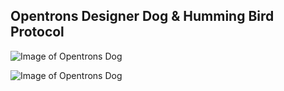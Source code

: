 ## Opentrons Designer Dog & Humming Bird Protocol

![Image of Opentrons Dog](https://ik.imagekit.io/4gn8dog2vom/dog_Az3y-0IzA.png)

![Image of Opentrons Dog](https://ik.imagekit.io/4gn8dog2vom/Hummingbird_iwClSUHn5.png)

